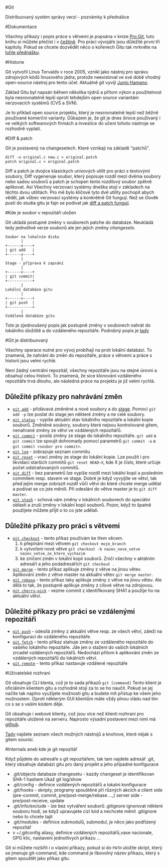 #Git

Distribuovaný systém správy verzí - poznámky k přednášce

#Dokumentace

Všechny příkazy i popis práce s větvemi je popsána v knize
[Pro Git](https://git-scm.com/book/en/v2), tuto knihu si můžete
přečíst i v [češtině](https://git-scm.com/book/cs/v1). Pro práci
vývojáře jsou důležité první tři kapitoly. Pokud se chcete
dozvědět něco o kořenech Gitu tak mrkněte na
[tuhle  přednášku](https://youtu.be/4XpnKHJAok8).

#Historie

Git vytvořil Linus Torvalds v roce 2005, vznikl jako nástroj pro
správu zdrojových kódů linuxového jádra, protože neexistoval
ve své době vhodný open-source nástroj pro tento účel. Aktuálně
git vyvíjí [Junio Hamano](https://en.wikipedia.org/wiki/Junio_Hamano).

Základ Gitu byl napsán během několika týdnů a přitom výkon a
použitelnost byla nesrovnatelně lepší oproti tehdejším open source
variantám verzovacích systémů (CVS a SVN).

Je to příklad open source projektu, který je nesrovnatelně lepší
než běžně používané komerční varianty. Důkazem je, že git je dnes
široce používaný i ve velkých  softwarových firmách a investice
do učení tohoto nástroje se rozhodně vyplatí.

#Diff & patch

Git je postavený na changesetech. Které vznikají na základě
"patchů".

```
diff -u original.c new.c > original.patch
patch original.c < original.patch
```

Diff a patch je dvojice klasickych unixových utilit pro práci s textovými
soubory, Diff vygeneruje soubor, který popisuje rozdíl mezi dvěma soubory
nebo sadou souborů a patch je schopen tento rozdílový soubor zpětně aplikovat.
Asi Všechny verzovací systémy dneška stojí v základech na těchto dvou
utilitách. Pro mě bylo klíčové tyto dvě utility pochopit abych věděl, jak vůbec
verzovací systémy a konkrétně Git fungují. Než se člověk pustí do studia gitu
je fajn se podívat jak [diff a patch fungují](http://www.thegeekstuff.com/2014/12/patch-command-examples/).

#Kde je soubor v repozitáři uložen

Git ukládá postupně změny v souborech patche do databáze. Neukládá tedy
jednotlivé verze souborů ale jen jejich změny *changesets*.


```
Soubor na lokalním disku
       |
+------v----+
| git add   |
+------v----+
       |
Stage - příprava k zapsání
       |
+------v----+
| git commit|
+-----------+
       |
Lokální databáze gitu
       |
+------v----+
| git push  |
+-----------+
       |
Vzdálená databáze gitu
```

Toto je zjednoušený popis jak postupně změny v souborech nahrát do lokálního úložiště a do
vzdáleného repozitáře. Podrobný popis je [tady](https://git-scm.com/book/cs/v2/Z%C3%A1klady-pr%C3%A1ce-se-syst%C3%A9mem-Git-Nahr%C3%A1v%C3%A1n%C3%AD-zm%C4%9Bn-do-repozit%C3%A1%C5%99e)

#Git je distribuovaný

Všechny operace nutné pro vývoj probíhají na proti lokální databázi. To znamená, že nahrání
do změn do repozitáře, práce s větvemi a práce s historií jsou velmi rychlé.

Není žádný centrální repozitář, všechny repozitáře jsou na stejné úrovni a obsahují celou historii.
To znamená, že sice klonování vzdáleného repozitáře trvá dlouho, ale následná práce na projektu
je již velmi rychlá.

## Důležité příkazy pro nahrávání změn

   * [`git add`](https://git-scm.com/docs/git-add) - přidávavá změněné a nové soubory a do
     [stage](http://softwareengineering.stackexchange.com/questions/119782/what-does-stage-mean-in-git).
	 Pomocí `git add -p` lze poslat do stage jen některé změny a ne celé soubory.
   * [`git status`](https://git-scm.com/docs/git-status) - vypíše aktuální stav lokálního repozitáře a lokální kopie
     souborů. Změněné soubory, soubory které nejsou kontrolované gitem, nenahrané změny ze větví ve vzdálených
     repozítářů.
   * [`git commit`](https://git-scm.com/docs/git-commit) - posílá změny ze stage do lokálního repozitáře. `git add`
     a `git commit` lze spoujit dohromady pomocí parametrů `git commit -a` a `git commit <soubor pro commit>`.
   * [`git log`](https://git-scm.com/docs/git-log) - zobrazuje seznam commitu
   * [`git reset`](https://git-scm.com/docs/git-reset) - vrací změny ze stage do lokální kopie. Lze použít i pro
     likvidaci starších commitů `git reset HEAD~X`, kde X je číslo, které určuje počet odstraňovaných commitů.
   * [`git diff`](https://git-scm.com/docs/git-diff) - bez parametrů lze vypíše rozdíl mezi lokální
     kopií a posledním commitem resp. stavem ve stage. Dobré je když vyvyíjíte ve větví, tak před jejím
     merge zobrazit rozdíl vůči větvi do které chcete merge udělat a podívat se co jste měnili. Při odeslání
     do větve master je to  `git diff master`.
   * [`git stash`](https://git-scm.com/docs/git-stash) - schová vám změny v lokálních souborech do speciální
     oblasti a zruší změny v lokální kopii souborů. Pozor, když to špatně použijete můžete přijít o to co jste udělali.

## Důležité příkazy pro práci s větvemi

   * [`git checkout`](https://git-scm.com/docs/git-checkout) - tento příkaz používám ke třem věcem.
      1. k přepínání mezi větvem `git checkout moje_branch`
      1. k vytvoření  nové větve `git checkout -b nazev_nove_vetve nazev_vetve_ze_ktere_vychazim`
      1. ke zničení změn v lokální kopii souborů. Zničí všechny v aktálním adresáři a jeho podadresářích
	  `git checkout .`
   * [`git merge`](https://git-scm.com/docs/git-merge) - tento příkaz aplikuje změny z větve na jinou větev.
     Aplikování změn z větve master na aktuální větev `git merge master`.
   * [`git rebase`](https://git-scm.com/docs/git-merge) - tento příkaz taky aplikuje změny z větve na jinou větev.
     Ale dělá to tak, že postupně aplikuje změny z cilové větve na zdrojovou.
   * [`git cherry-pick`](https://git-scm.com/docs/git-cherry-pick) - vezme commit z identifikovaný SHA1 a použije ho
     na aktuální větvi.

## Důležité příkazy pro práci se vzdálenými repozitáři

   * [`git push`](https://git-scm.com/docs/git-push) - odesílá změny z aktuální větve resp. ze všech větví, záleží
     na konfiguraci do vzdáleného repozitáře.
   * [`git fetch`](https://git-scm.com/docs/git-fetch) - tento příkaz stahuje změny ze vzdáleného repozitáře do
     vašeho lokálního repozitáře. Jde jen o stažení do vašich lokálních zrcadel vzdálených repozitářů. Nedocházi
	 přitom k aplikování změn ze vzdálených repozitářů do lokálních větví.
   * [`git remote`](https://git-scm.com/docs/git-remote) - tento příkaz nastavuje vzdálené repozitáře

#Uživatelské rozhraní

Git obsahuje CLI klenta, což je to sada příkazů `git [command]` Tento klient je oficiálním  klientem gitu
a rozhodně stojí za to se ho naučit. Pokud se jej načíte tak naplno využijete možnosti gitu a budete mít
přístup ke všem jeho možnostem. Oproti některým GUI klientům máte vždy plnou vládu nad tím co s se s vaším
kódem děje.

Git obsahuje i webové klienty, což jsou více než klienti rozhraní pro repozitáře uložené na serveru. Naprosto
výsadní postavení mezi ními má [github](https://github.com).

[Tady](https://git.wiki.kernel.org/index.php/InterfacesFrontendsAndTools) najdete seznam všech možných
nástrojů a knohove, které nějak s gitem souvisí.

#Internals aneb kde je git repozitář

Když půjdete do adresáře s git repozitářem, tak tam najdete adresář .git, který obsahuje databázi
gitu pro daný projekt a jeho případné konfigurace

  * .git/objects databaze changesetu - kazdy changeset je identifikovan SHA-1 hashem Ukaž git log/show
  * .git/config - definice vzdálených repozitářů a lokalni konfigurace
  * .git/hooks - skripty, programy spouštěné při různých akcích a client side (pre-commit, commit, pre/post-merge/rebase ...,) server side - pre/post-receive, update
  * .git/info/exclude - lze bez vytváření souborů .gitignore ignorovat některé souboru hodí, se když upravujete cizí kód a nechcete měnit .gitignore nebo to chcete tajit
  * .git/modules - definice submodulů, submodul, je něco jako podřízený repozítář
  * v ~/.gitconfig aliasy, definice vzdálených repozitářů,vase nacionale, GPG klic, nastaveni jednotlivych prikazu ...

Git si můžete rozšířit i o vlastní příkazy, pokud si do `PATH` uložíte skript, který se jmenuje
git-command, kde command je libovolný název příkazu, který s gitem spouštět jako příkaz gitu.
